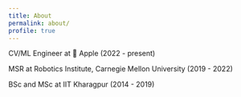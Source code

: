 ```yaml
---
title: About
permalink: about/
profile: true
---
```


CV/ML Engineer at  Apple (2022 - present)

MSR at Robotics Institute, Carnegie Mellon University (2019 - 2022)

BSc and MSc at IIT Kharagpur (2014 - 2019)